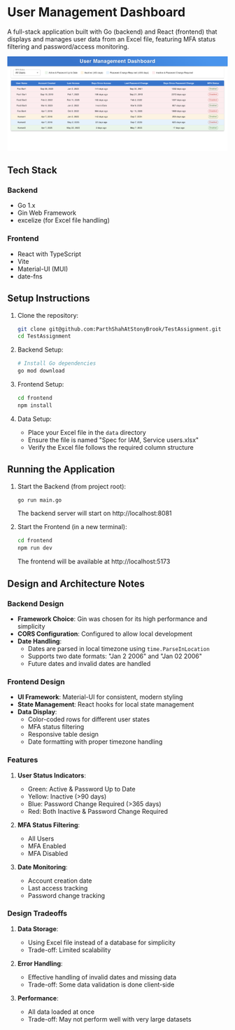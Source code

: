 # User Management Dashboard

A full-stack application built with Go (backend) and React (frontend) that displays and manages user data from an Excel file, featuring MFA status filtering and password/access monitoring.

![User Management Dashboard](UserManagementDashboard.png)

## Tech Stack

### Backend
- Go 1.x
- Gin Web Framework
- excelize (for Excel file handling)

### Frontend
- React with TypeScript
- Vite
- Material-UI (MUI)
- date-fns

## Setup Instructions

1. Clone the repository:
   ```bash
   git clone git@github.com:ParthShahAtStonyBrook/TestAssignment.git
   cd TestAssignment
   ```

2. Backend Setup:
   ```bash
   # Install Go dependencies
   go mod download
   ```

3. Frontend Setup:
   ```bash
   cd frontend
   npm install  
   ```

4. Data Setup:
   - Place your Excel file in the `data` directory
   - Ensure the file is named "Spec for IAM, Service users.xlsx"
   - Verify the Excel file follows the required column structure

## Running the Application

1. Start the Backend (from project root):
   ```bash
   go run main.go
   ```
   The backend server will start on http://localhost:8081

2. Start the Frontend (in a new terminal):
   ```bash
   cd frontend
   npm run dev   
   ```
   The frontend will be available at http://localhost:5173

## Design and Architecture Notes

### Backend Design
- **Framework Choice**: Gin was chosen for its high performance and simplicity
- **CORS Configuration**: Configured to allow local development
- **Date Handling**: 
  - Dates are parsed in local timezone using `time.ParseInLocation`
  - Supports two date formats: "Jan 2 2006" and "Jan 02 2006"
  - Future dates and invalid dates are handled

### Frontend Design
- **UI Framework**: Material-UI for consistent, modern styling
- **State Management**: React hooks for local state management
- **Data Display**:
  - Color-coded rows for different user states
  - MFA status filtering
  - Responsive table design
  - Date formatting with proper timezone handling

### Features
1. **User Status Indicators**:
   - Green: Active & Password Up to Date
   - Yellow: Inactive (>90 days)
   - Blue: Password Change Required (>365 days)
   - Red: Both Inactive & Password Change Required

2. **MFA Status Filtering**:
   - All Users
   - MFA Enabled
   - MFA Disabled

3. **Date Monitoring**:
   - Account creation date
   - Last access tracking
   - Password change tracking

### Design Tradeoffs

1. **Data Storage**:
   - Using Excel file instead of a database for simplicity
   - Trade-off: Limited scalability

2. **Error Handling**:
   - Effective handling of invalid dates and missing data
   - Trade-off: Some data validation is done client-side

3. **Performance**:
   - All data loaded at once
   - Trade-off: May not perform well with very large datasets
